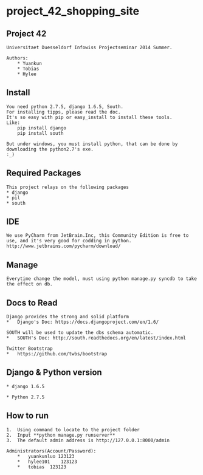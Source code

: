 project_42_shopping_site
========================

Project 42
-----------------------

    Universitaet Duesseldorf Infowiss Projectseminar 2014 Summer.

    Authors:
        * Yuankun
        * Tobias
        * Hylee

Install
-----------------------

    You need python 2.7.5, django 1.6.5, South.
    For installing tipps, please read the doc.
    It's so easy with pip or easy_install to install these tools.
    Like:
        pip install django
        pip install south

    But under windows, you must install python, that can be done by downloading the python2.7's exe.
    :_)

Required Packages
-----------------------

    This project relays on the following packages
    * django
    * pil
    * south

IDE
-----------------------

    We use PyCharm from JetBrain.Inc, this Community Edition is free to use, and it's very good for codding in python.
    http://www.jetbrains.com/pycharm/download/

Manage
-----------------------

    Everytime change the model, must using python manage.py syncdb to take the effect on db.

Docs to Read
-----------------------

    Django provides the strong and solid platform
    *   Django's Doc: https://docs.djangoproject.com/en/1.6/

    SOUTH will be used to update the dbs schema automatic.
    *   SOUTH's Doc: http://south.readthedocs.org/en/latest/index.html

    Twitter Bootstrap
    *   https://github.com/twbs/bootstrap

Django & Python version
-----------------------

    * django 1.6.5

    * Python 2.7.5

How to run
----------------------

    1.  Using command to locate to the project folder
    2.  Input **python manage.py runserver**
    3.  The default admin address is http://127.0.0.1:8000/admin

    Administrators(Account/Password):
        *   yuankunluo 123123
        *   hylee101    123123
        *   tobias  123123



